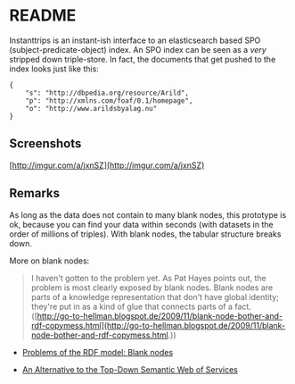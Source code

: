 README
======

Instanttrips is an instant-ish interface to an elasticsearch based
SPO (subject-predicate-object) index. An SPO index can be seen
as a *very* stripped down triple-store. In fact, the documents that get
pushed to the index looks just like this:

	{
		"s": "http://dbpedia.org/resource/Arild",
		"p": "http://xmlns.com/foaf/0.1/homepage",
		"o": "http://www.arildsbyalag.nu"
	}

Screenshots
-----------

[http://imgur.com/a/jxnSZ](http://imgur.com/a/jxnSZ)


Remarks
-------

As long as the data does not contain to many blank nodes, this prototype
is ok, because you can find your data within seconds (with datasets in the 
order of millions of triples). With blank nodes, the tabular structure
breaks down.

More on blank nodes:

> I haven't gotten to the problem yet. As Pat Hayes points out, the problem is most clearly exposed by blank nodes. Blank nodes are parts of a knowledge representation that don't have global identity; they're put in as a kind of glue that connects parts of a fact.
([http://go-to-hellman.blogspot.de/2009/11/blank-node-bother-and-rdf-copymess.html](http://go-to-hellman.blogspot.de/2009/11/blank-node-bother-and-rdf-copymess.html.))

* [Problems of the RDF model: Blank nodes](http://milicicvuk.com/blog/2011/07/14/problems-of-the-rdf-model-blank-nodes/)

* [An Alternative to the Top-Down Semantic Web of Services](http://www-cdr.stanford.edu/~petrie/online/peer2peer/semanticscripts.pdf)